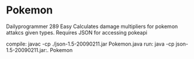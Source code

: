 # Pokemon
Dailyprogrammer 289 Easy
Calculates damage multipliers for pokemon attakcs given types.
Requires JSON for accessing pokeapi

compile:
javac -cp ./json-1.5-20090211.jar Pokemon.java
run:
java -cp json-1.5-20090211.jar:. Pokemon